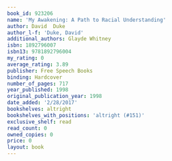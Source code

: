```yaml
---
book_id: 923206
name: 'My Awakening: A Path to Racial Understanding'
author: David  Duke
author_l-f: 'Duke, David'
additional_authors: Glayde Whitney
isbn: 1892796007
isbn13: 9781892796004
my_rating: 0
average_rating: 3.89
publisher: Free Speech Books
binding: Hardcover
number_of_pages: 717
year_published: 1998
original_publication_year: 1998
date_added: '2/28/2017'
bookshelves: altright
bookshelves_with_positions: 'altright (#151)'
exclusive_shelf: read
read_count: 0
owned_copies: 0
price: 0
layout: book
---
```

